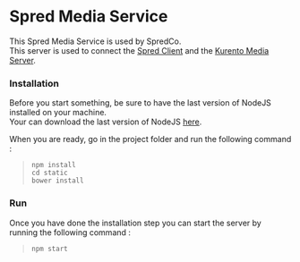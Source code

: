# Spred Media Service

This Spred Media Service is used by SpredCo.  
This server is used to connect the [Spred Client](https://github.com/SpredCo/web-app) and the [Kurento Media Server](https://github.com/SpredCo/kurento-media-server).  

### Installation

Before you start something, be sure to have the last version of NodeJS installed on your machine.  
Your can download the last version of NodeJS [here](https://nodejs.org/en/).  

When you are ready, go in the project folder and run the following command :  

> `npm install`  
> `cd static`  
> `bower install`  

### Run

Once you have done the installation step you can start the server by running the following command :  

> `npm start`  
